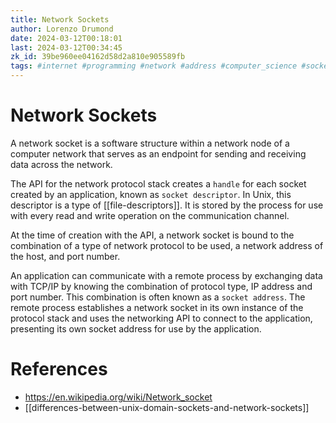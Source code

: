 ```yaml
---
title: Network Sockets
author: Lorenzo Drumond
date: 2024-03-12T00:18:01
last: 2024-03-12T00:34:45
zk_id: 39be960ee04162d58d2a810e905589fb
tags: #internet #programming #network #address #computer_science #socket #web
---
```



# Network Sockets
A network socket is a software structure within a network node of a computer network that serves as an endpoint for sending and receiving data across the network.

The API for the network protocol stack creates a `handle` for each socket created by an application, known as `socket descriptor`. In Unix, this descriptor is a type of [[file-descriptors]]. It is stored by the process for use with every read and write operation on the communication channel.

At the time of creation with the API, a network socket is bound to the combination of a type of network protocol to be used, a network address of the host, and port number.

An application can communicate with a remote process by exchanging data with TCP/IP by knowing the combination of protocol type, IP address and port number. This combination is often known as a `socket address`. The remote process establishes a network socket in its own instance of the protocol stack and uses the networking API to connect to the application, presenting its own socket address for use by the application.

# References
- https://en.wikipedia.org/wiki/Network_socket
- [[differences-between-unix-domain-sockets-and-network-sockets]]
